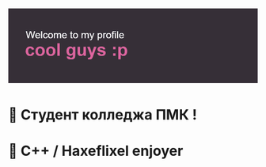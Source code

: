 # ![](https://github.com/k11sann/k11sann/blob/main/header.png) 
# 🌷 Cтудент колледжа ПМК !
# 🌷 C++ / Haxeflixel enjoyer


<!---
k11sann/k11sann is a ✨ special ✨ repository because its `README.md` (this file) appears on your GitHub profile.
You can click the Preview link to take a look at your changes.
--->
